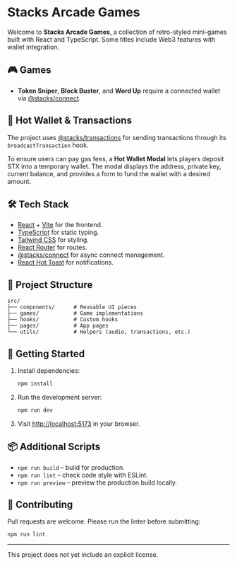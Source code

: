 # Stacks Arcade Games

Welcome to **Stacks Arcade Games**, a collection of retro-styled mini-games built with React and TypeScript. Some titles include Web3 features with wallet integration.

## 🎮 Games
- **Token Sniper**, **Block Buster**, and **Word Up** require a connected wallet via [@stacks/connect](https://www.npmjs.com/package/@stacks/connect).

## 🔗 Hot Wallet & Transactions
The project uses [@stacks/transactions](https://www.npmjs.com/package/@stacks/transactions) for sending transactions through its `broadcastTransaction` hook.

To ensure users can pay gas fees, a **Hot Wallet Modal** lets players deposit STX into a temporary wallet. The modal displays the address, private key, current balance, and provides a form to fund the wallet with a desired amount.

## 🛠️ Tech Stack
- [React](https://react.dev/) + [Vite](https://vitejs.dev/) for the frontend.
- [TypeScript](https://www.typescriptlang.org/) for static typing.
- [Tailwind CSS](https://tailwindcss.com/) for styling.
- [React Router](https://reactrouter.com/) for routes.
- [@stacks/connect](https://www.npmjs.com/package/@stacks/connect) for async connect management.
- [React Hot Toast](https://react-hot-toast.com/) for notifications.

## 📂 Project Structure
```
src/
├── components/      # Reusable UI pieces
├── games/           # Game implementations
├── hooks/           # Custom hooks
├── pages/           # App pages
└── utils/           # Helpers (audio, transactions, etc.)
```

## 🚀 Getting Started
1. Install dependencies:
   ```bash
   npm install
   ```
2. Run the development server:
   ```bash
   npm run dev
   ```
3. Visit [http://localhost:5173](http://localhost:5173) in your browser.

## 📦 Additional Scripts
- `npm run build` – build for production.
- `npm run lint` – check code style with ESLint.
- `npm run preview` – preview the production build locally.

## 🤝 Contributing
Pull requests are welcome. Please run the linter before submitting:
```bash
npm run lint
```

---
This project does not yet include an explicit license.